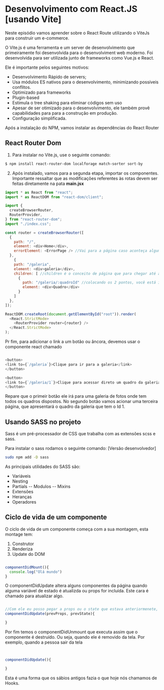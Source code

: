# Desenvolvimento com React.JS [usando Vite]

Neste episódio vamos aprender sobre o React Route utilizando o ViteJs para construir um e-commerce.

O Vite.js é uma ferramenta e um server de desenvolvimento que primeiramente foi desenvolvida para o desenvolviment web moderno. Foi desenvolvida para ser utilizada junto de frameworks como Vue.js e React.

Ele é importante pelos seguintes motivos:
- Desenvolvimento Rápido de servers;
- Usa módulos ES nativos para o desenvolvimento, minimizando possíveis conflitos.
- Optimizado para frameworks
- Plugin-based
- Estimula o tree shaking para eliminar códigos sem uso
- Apesar de ser otimizado para o desenvolvimento, ele também provê capabilidades para para a construção em produção.
- Configuração simplificada.


Após a instalação do NPM, vamos instalar as dependências do React Router

## React Router Dom

1. Para instalar no Vite.js, use o seguinte comando:

```bash
$ npm install react-router-dom localforage match-sorter sort-by
```

2. Após instalado, vamos para a segunda etapa, importar os componentes. Importante ressaltar que as modificações referentes às rotas devem ser feitas diretamente na pata **main.jsx**

```javascript
import * as React from "react";
import * as ReactDOM from "react-dom/client";

import {
  createBrowserRouter,
  RouterProvider,
} from "react-router-dom";
import "./index.css";

const router = createBrowserRouter([
  {
    path: "/",
    element: <div>Home</div>,
    errorElement: <ErrorPage /> //Vai para a página caso aconteça algum erro com o diretório que estamos chamando
  },
    {
    path: "/galeria",
    element: <div>galeria</div>,
    children: [ //children é o conceito de página que para chegar até a pagina children, você precisa passar pela página parent
      {
        path: "/galeria/:quadroId" //colocando os 2 pontos, você está informando que o "quadroId" na realidade é uma variável.
        element: <div>Quadro</div>
      }
    ]
  },
]);

ReactDOM.createRoot(document.getElementById("root")).render(
  <React.StrictMode>
    <RouterProvider router={router} />
  </React.StrictMode>
);

```

Pr fim, para adicionar o link a um botão ou âncora, devemos usar o componente react chamado <Link>

```javascript

<button>
<link to={`/galeria`}>Clique para ir para a galeria</link>
</button>

<button>
<link to={`/galeria/1`}>Clique para acessar direto um quadro da galeria</link>
</button>

```

Repare que o primeir botão ele irá para uma galeria de fotos onde tem todos os quadros dispostos. No segundo botão vamos acionar uma terceira página, que apresentará o quadro da galeria que tem o Id 1.


## Usando SASS no projeto

Sass é um pré-processador de CSS que trabalha com as extensões scss e sass.

Para instalar o sass rodamos o seguinte comando: [Versão desenvolvedor]
```bash
sudo npm add -D sass
```

As principais utilidades do SASS são:
- Variáveis
- Nesting
- Partials
-- Modulos
-- Mixins
- Extensões
- Heranças
- Operadores

## Ciclo de vida de um componente

O ciclo de vida de um componente começa com a sua montagem, esta montage tem:
1. Construtor
2. Renderiza
3. Update do DOM

```javascript

componentDidMount(){
  console.log("Olá mundo")
}

```

O componentDidUpdate altera alguns componentes da página quando alguma variável de estado é atualizda ou props for incluída. Este cara é chamado para atualizar algo.

```javascript

//Com ele eu posso pegar a props ou o state que estava anteriormenete, e dependendo da mudança ele executa uma função. Por exemplo, cada vez que eu mudar de página alterar o title da página.
componentDidUpdate(prevProps, prevState){

}

```

Por fim temos o componentDidUnmount que executa assim que o componente é destruído. Ou seja, quando ele é removido da tela. Por exemplo, quando a pessoa sair da tela

```javascript


componentDidUpdate(){

}

```

Esta é uma forma que os sábios antigos fazia o que hoje nós chamamos de Hooks.

